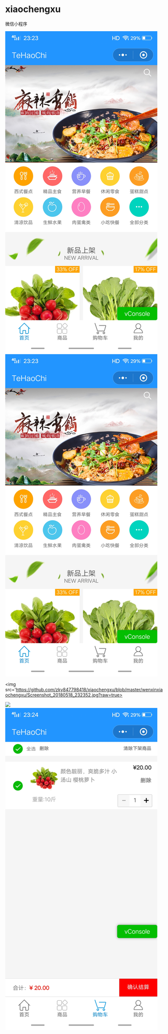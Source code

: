 # xiaochengxu
<p>微信小程序</p>

  
<img src='https://github.com/zky847798418/xiaochengxu/blob/master/wenxinxiaochengxu/Screenshot_20180518_232336.jpg?raw=true'>

<img src='https://github.com/zky847798418/xiaochengxu/blob/master/wenxinxiaochengxu/Screenshot_20180518_232336.jpg?raw=true'>


<img src='https://github.com/zky847798418/xiaochengxu/blob/master/wenxinxiaochengxu/Screenshot_20180518_232352.jpg?raw=true>


<img src='https://github.com/zky847798418/xiaochengxu/blob/master/wenxinxiaochengxu/Screenshot_20180518_232355.jpg?raw=true'>


<img src='https://github.com/zky847798418/xiaochengxu/blob/master/wenxinxiaochengxu/Screenshot_20180518_232405.jpg?raw=true'>



